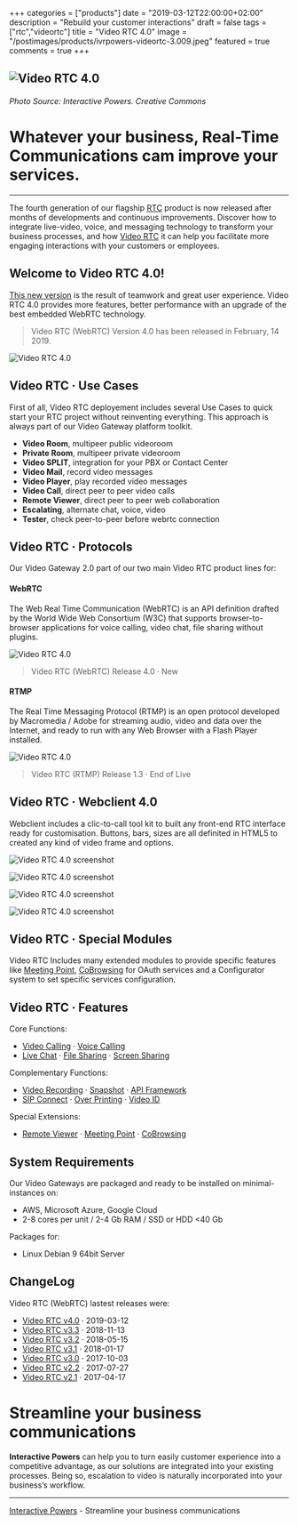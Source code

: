+++
categories = ["products"]
date = "2019-03-12T22:00:00+02:00"
description = "Rebuild your customer interactions"
draft = false
tags = ["rtc","videortc"]
title = "Video RTC 4.0"
image = "/postimages/products/ivrpowers-videortc-3.009.jpeg"
featured = true
comments = true
+++

![Video RTC 4.0](/postimages/products/ivrpowers-videortc-3.009.jpeg)
------------
###### Photo Source: Interactive Powers. Creative Commons

# Whatever your business, Real-Time Communications cam improve your services.
---

The fourth generation of our flagship [RTC](http://blog.ivrpowers.com/post/technologies/what-is-rtc/) product is now released after months of developments and continuous improvements. Discover how to integrate live-video, voice, and messaging technology to transform your business processes, and how [Video RTC](http://blog.ivrpowers.com/post/products/video-rtc/) it can help you facilitate more engaging interactions with your customers or employees. 

##	Welcome to Video RTC 4.0!

[This new version](http://blog.ivrpowers.com/post/updates/update-video-rtc-webrtc-3.0.0/) is the result of teamwork and great user experience. Video RTC 4.0 provides more features, better performance with an upgrade of the best embedded WebRTC technology.

> Video RTC (WebRTC) Version 4.0 has been released in February, 14 2019.

![Video RTC 4.0](/postimages/products/ivrpowers-videortc-3.021.jpeg)

##	Video RTC · Use Cases

First of all, Video RTC deployement includes several Use Cases to quick start your RTC project without reinventing everything. This approach is always part of our Video Gateway platform toolkit.

* **Video Room**, multipeer public videoroom
* **Private Room**, multipeer private videoroom
* **Video SPLIT**, integration for your PBX or Contact Center
* **Video Mail**, record video messages
* **Video Player**, play recorded video messages
* **Video Call**, direct peer to peer video calls
* **Remote Viewer**, direct peer to peer web collaboration
* **Escalating**, alternate chat, voice, video
* **Tester**, check peer-to-peer before webrtc connection

##	Video RTC · Protocols

Our Video Gateway 2.0 part of our two main Video RTC product lines for:

####	WebRTC
The Web Real Time Communication (WebRTC) is an API definition drafted by the World Wide Web Consortium (W3C) that supports browser-to-browser applications for voice calling, video chat, file sharing without plugins.

![Video RTC 4.0](/postimages/products/ivrpowers-videortc-3.013.jpeg)

> Video RTC (WebRTC) Release 4.0 · New

####	RTMP
The Real Time Messaging Protocol (RTMP) is an open protocol developed by Macromedia / Adobe for streaming audio, video and data over the Internet, and ready to run with any Web Browser with a Flash Player installed.

![Video RTC 4.0](/postimages/products/ivrpowers-videortc-3.012.jpeg)


> Video RTC (RTMP) Release 1.3 · End of Live

## Video RTC · Webclient 4.0

Webclient includes a clic-to-call tool kit to built any front-end RTC interface ready for customisation. Buttons, bars, sizes are all definited in HTML5 to created any kind of video frame and options.

![Video RTC 4.0 screenshot](/postimages/products/ivrpowers-videortc-3.022.jpeg)

![Video RTC 4.0 screenshot](/postimages/products/ivrpowers-videortc-3.023.jpeg)

![Video RTC 4.0 screenshot](/postimages/products/ivrpowers-videortc-3.024.jpeg)

![Video RTC 4.0 screenshot](/postimages/products/ivrpowers-videortc-3.025.jpeg)


## Video RTC · Special Modules

Video RTC Includes many extended modules to provide specific features like [Meeting Point](http://blog.ivrpowers.com/post/products/video-rtc-meeting-point/), [CoBrowsing]() for OAuth services and a Configurator system to set specific services configuration.

## Video RTC · Features

Core Functions:

* [Video Calling](http://blog.ivrpowers.com/post/products/video-rtc-video-calling/) · [Voice Calling](http://blog.ivrpowers.com/post/products/video-rtc-voice-calling/)
* [Live Chat](http://blog.ivrpowers.com/post/products/video-rtc-live-chat/) · [File Sharing](http://blog.ivrpowers.com/post/products/video-rtc-file-sharing/) · [Screen Sharing](http://blog.ivrpowers.com/post/products/video-rtc-screen-sharing/)

Complementary Functions:

* [Video Recording](http://blog.ivrpowers.com/post/products/video-rtc-video-recording/) · [Snapshot](http://blog.ivrpowers.com/post/products/video-rtc-snapshot/) · [API Framework](http://blog.ivrpowers.com/post/products/video-rtc-api-framework/)
* [SIP Connect](http://blog.ivrpowers.com/post/products/video-rtc-sip-connect/ ) · [Over Printing](http://blog.ivrpowers.com/post/products/video-rtc-over-printing/) · [Video ID](http://blog.ivrpowers.com/post/products/video-rtc-video-id/)

Special Extensions:

* [Remote Viewer](http://blog.ivrpowers.com/post/products/video-rtc-remote-viewer/) · [Meeting Point]([http://blog.ivrpowers.com/post/products/video-rtc-meeting-point/) · [CoBrowsing](http://blog.ivrpowers.com/post/products/video-rtc-cobrowsing/) 

##	System Requirements

Our Video Gateways are packaged and ready to be installed on minimal-instances on:

* AWS, Microsoft Azure, Google Cloud
* 2-8 cores per unit  / 2-4 Gb RAM / SSD or HDD <40 Gb

Packages for:

* Linux Debian 9 64bit Server
 
## ChangeLog

Video RTC (WebRTC) lastest releases were:

* [Video RTC v4.0](http://blog.ivrpowers.com/post/updates/update-video-rtc-webrtc-4.0.0/) · 2019-03-12
* [Video RTC v3.3](http://blog.ivrpowers.com/post/updates/update-video-rtc-webrtc-3.3.1/) · 2018-11-13
* [Video RTC v3.2](http://blog.ivrpowers.com/post/updates/update-video-rtc-webrtc-3.2.0/) · 2018-05-15
* [Video RTC v3.1](http://blog.ivrpowers.com/post/updates/update-video-rtc-webrtc-3.1.0/) · 2018-01-17
* [Video RTC v3.0](http://blog.ivrpowers.com/post/updates/update-video-rtc-webrtc-3.0.0/) · 2017-10-03
* [Video RTC v2.2](http://blog.ivrpowers.com/post/updates/update-video-rtc-webrtc-2.2.0/) · 2017-07-27
* [Video RTC v2.1](http://blog.ivrpowers.com/post/updates/update-video-rtc-webrtc-2.1.0/) · 2017-04-17

# Streamline your business communications

**Interactive Powers** can help you to turn easily customer experience into a competitive advantage, as our solutions are integrated into your existing processes. Being so, escalation to video is naturally incorporated into your business’s workflow.

---
[Interactive Powers](http://www.ivrpowers.com/ ) - Streamline your business communications
